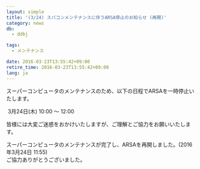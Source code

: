 ```yaml
---
layout: simple
title: '(3/24) スパコンメンテナンスに伴うARSA停止のお知らせ (再開)'
category: news
db:
  - ddbj

tags:
  - メンテナンス

date: 2016-03-23T13:55:42+09:00
retire_time: 2016-03-23T13:55:42+09:00
lang: ja
---
```


<p>スーパーコンピュータのメンテナンスのため、以下の日程でARSAを一時停止いたします。</p>

<p><span class="icon_square"> 3月24日(木) 10:00 ～ 12:00</span></p>

<p>皆様には大変ご迷惑をおかけいたしますが、ご理解とご協力をお願いいたします。</p>

<p><span class="font-red">スーパーコンピュータのメンテナンスが完了し、ARSAを再開しました。(2016年3月24日 11:55)<br>ご協力ありがとうございました。</span></p>
